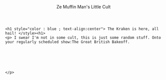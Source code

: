 <html>
<header> Ze Muffin Man's Little Cult</header>
<body>
    
    <h1 style="color : blue ; text-align:center"> The Kraken is here, all hail! </style><h1>
    <p> I swear I'm not in some cult, this is just some random stuff. Onto your regularly scheduled show:The Great British Bakeoff.






    </p>
</body>












</html>





    
